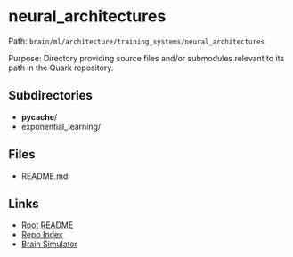# neural_architectures

Path: `brain/ml/architecture/training_systems/neural_architectures`

Purpose: Directory providing source files and/or submodules relevant to its path in the Quark repository.

## Subdirectories
- __pycache__/
- exponential_learning/

## Files
- README.md

## Links
- [Root README](../../../../README.md)
- [Repo Index](../../../../repo_index.json)
- [Brain Simulator](../../../../brain/architecture/brain_simulator.py)
